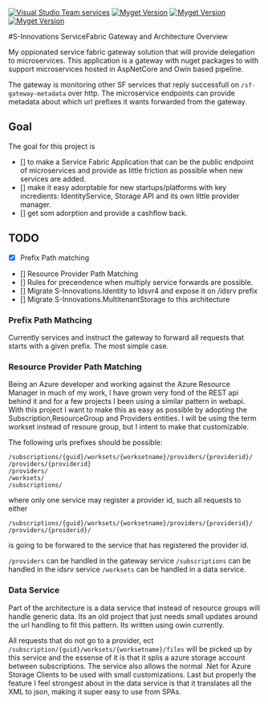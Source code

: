 
[![Visual Studio Team services](https://img.shields.io/vso/build/sinnovations/c4ea4838-1bed-4dff-801b-4a20b7da1f0a/16.svg?style=flat-square&label=ServiceFabric.Gateway)]()
[![Myget Version](http://img.shields.io/myget/s-innovations/vpre/S-Innovations.ServiceFabric.Gateway.Common.svg?style=flat-square&label=myget:%20Gateway.Common)](https://www.myget.org/feed/s-innovations/package/nuget/S-Innovations.ServiceFabric.Gateway.Common)
[![Myget Version](http://img.shields.io/myget/s-innovations/vpre/S-Innovations.ServiceFabric.RegistrationMiddleware.AspNetCore.svg?style=flat-square&label=myget:%20RigistrationMiddleware.AspNetCore)](https://www.myget.org/feed/s-innovations/package/nuget/S-Innovations.ServiceFabric.RegistrationMiddleware.AspNetCore )
[![Myget Version](http://img.shields.io/myget/s-innovations/vpre/S-Innovations.ServiceFabric.RegistrationMiddleware.Owin.svg?style=flat-square&label=myget:%20RigistrationMiddleware.Owin)](https://www.myget.org/feed/s-innovations/package/nuget/S-Innovations.ServiceFabric.RegistrationMiddleware.Owin)

#S-Innovations ServiceFabric Gateway and Architecture Overview

My oppionated service fabric gateway solution that will provide delegation to microservices. This application is a gateway with nuget packages to with support microservices hosted in AspNetCore and Owin based pipeline. 

The gateway is monitoring other SF services that reply successfull on `/sf-gateway-metadata` over http. The microservice endpoints can provide metadata about which url prefixes it wants forwarded from the gateway.

## Goal
The goal for this project is

- [] to make a Service Fabric Application that can be the public endpoint of microservices and provide as little friction as possible when new services are added.
- [] make it easy adorptable for new startups/platforms with key incredients: IdentityService, Storage API and its own little provider manager.
- [] get som adorption and provide a cashflow back.

## TODO
- [x] Prefix Path matching
- [] Resource Provider Path Matching
- [] Rules for precendence when multiply service forwards are possible.
- [] Migrate S-Innovations.Identity to Idsvr4 and expose it on /idsrv prefix
- [] Migrate S-Innovations.MultitenantStorage to this architecture



### Prefix Path Mathcing
Currently services and instruct the gateway to forward all requests that starts with a given prefix. The most simple case.

### Resource Provider Path Matching
Being an Azure developer and working against the Azure Resource Manager in much of my work, I have grown very fond of the REST api behind it and for a few projects I been using a similar pattern in webapi. With this project I want to make this as easy as possible by adopting the Subscription,ResourceGroup and Providers entities. I will be using the term workset instead of resoure group, but I intent to make that customizable.

The following urls prefixes should be possible:
```
/subscriptions/{guid}/worksets/{worksetname}/providers/{providerid}/
/providers/{providerid}
/providers/
/worksets/
/subscriptions/
```
where only one service may register a provider id, such all requests to either
```
/subscriptions/{guid}/worksets/{worksetname}/providers/{providerid}/
/providers/{proiderid}/
```
is going to be forwared to the service that has registered the provider id.

`/providers` can be handled in the gateway service
`/subscriptions` can be handled in the idsrv service
`/worksets` can be handled in a data service.

### Data Service
Part of the architecture is a data service that instead of resource groups will handle generic data. Its an old project that just needs small updates around the url handling to fit this pattern. Its written using owin currently.

All requests that do not go to a provider, ect `/subscription/{guid}/worksets/{worksetname}/files`  will be picked up by this service and the essense of it is that it splis a azure storage account between subscriptions. 
The service also allows the normal .Net for Azure Storage Clients to be used with small customizations. Last but properly the feature I feel strongest about in the data service is that it translates all the XML to json, making it super easy to use from SPAs.



